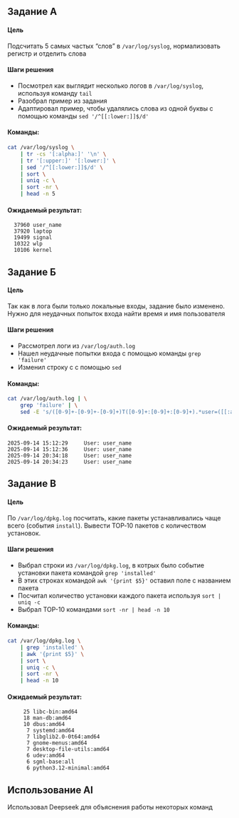 ## Задание А
#### Цель
Подсчитать 5 самых частых “слов” в `/var/log/syslog`, нормализовать регистр и отделить слова
#### Шаги решения
- Посмотрел как выглядит несколько логов в `/var/log/syslog`, используя команду `tail`
- Разобрал пример из задания
- Адаптировал пример, чтобы удалялись слова из одной буквы с помощью команды `sed '/^[[:lower:]]$/d'`
#### Команды:
``` bash
cat /var/log/syslog \
	| tr -cs '[:alpha:]' '\n' \
	| tr '[:upper:]' '[:lower:]' \
	| sed '/^[[:lower:]]$/d' \
	| sort \
	| uniq -c \
	| sort -nr \
	| head -n 5
```
#### Ожидаемый результат:
```
  37960 user_name
  37920 laptop
  19499 signal
  10322 wlp
  10106 kernel
```
## Задание Б
#### Цель
Так как в лога были только локальные входы, задание было изменено. Нужно для неудачных попыток входа найти время и имя пользователя
#### Шаги решения
- Рассмотрел логи из `/var/log/auth.log`
- Нашел неудачные попытки входа с помощью команды `grep 'failure'`
- Изменил строку с с помощью `sed`
#### Команды:
``` bash
cat /var/log/auth.log | \
	grep 'failure' | \
	sed -E 's/([0-9]+-[0-9]+-[0-9]+)T([0-9]+:[0-9]+:[0-9]+).*user=([[:alpha:]]+)/\1 \2 \tUser: \3/g'
```
#### Ожидаемый результат:
```
2025-09-14 15:12:29 	User: user_name
2025-09-14 15:12:36 	User: user_name
2025-09-14 20:34:18 	User: user_name
2025-09-14 20:34:23 	User: user_name
```
## Задание В
#### Цель
По `/var/log/dpkg.log` посчитать, какие пакеты устанавливались чаще всего (события `install`). Вывести TOP‑10 пакетов с количеством установок.
#### Шаги решения
- Выбрал строки из `/var/log/dpkg.log`, в котрых было событие установки пакета командой `grep 'installed'`
- В этих строках командой `awk '{print $5}'` оставил поле с названием пакета
- Посчитал количество установки каждого пакета используя `sort | uniq -c`
- Выбрал TOP-10 командами `sort -nr | head -n 10`
#### Команды:
``` bash
cat /var/log/dpkg.log \
	| grep 'installed' \
	| awk '{print $5}' \
	| sort \
	| uniq -c \
	| sort -nr \
	| head -n 10
```
#### Ожидаемый результат:
```
     25 libc-bin:amd64
     18 man-db:amd64
     10 dbus:amd64
      7 systemd:amd64
      7 libglib2.0-0t64:amd64
      7 gnome-menus:amd64
      7 desktop-file-utils:amd64
      6 udev:amd64
      6 sgml-base:all
      6 python3.12-minimal:amd64
```
## Использование AI
Использовал Deepseek для объяснения работы некоторых команд